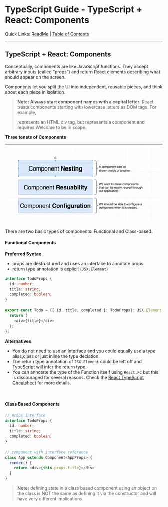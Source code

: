 # TypeScript Guide - TypeScript + React: Components
Quick Links: [ReadMe](../README.md) | [Table of Contents](00-index.md)

---

## TypeScript + React: Components

Conceptually, components are like JavaScript functions. They accept arbitrary inputs (called “props”) and return React elements describing what should appear on the screen.

Components let you split the UI into independent, reusable pieces, and think about each piece in isolation.

>**Note: Always start component names with a capital letter.**
React treats components starting with lowercase letters as DOM tags. For example, <div /> represents an HTML div tag, but <Welcome /> represents a component and requires Welcome to be in scope.

**Three tenets of Components**

|![](./screenshots/25-three-tenets-of-components.png)
|--

There are two basic types of components: Functional and Class-based.

#### Functional Components

**Preferred Syntax**

 - props are destructured and uses an interface to annotate props
 - return type annotation is explicit (`JSX.Element`)

```ts
interface TodoProps {
  id: number;
  title: string;
  completed: boolean;
}

export const Todo = ({ id, title, completed }: TodoProps): JSX.Element => {
  return (
    <div>{title}</div>
  );
};
```

**Alternatives**

 - You do not need to use an interface and you could equally use a type alias,class or just inline the type declation.
 - The return type annotation of `JSX.Element` could be left off and TypeScript will infer the return type.
 - You can annotate the type of the Function itself using `React.FC` but this is discouraged for several reasons. Check the [React TypeScript Cheatsheet](https://react-typescript-cheatsheet.netlify.app/docs/basic/getting-started/function_components/) for more details.


<br />

#### Class Based Components

```ts
// props interface
interface TodoProps {
  id: number;
  title: string;
  completed: boolean;
}

// component with interface reference
class App extends Component<AppProps> {
  render() {
    return <div>{this.props.title}</div>
  }
}
```

>**Note:** defining state in a class based component using an object on the class is NOT the same as defining it via the constructor and will have very different implications.